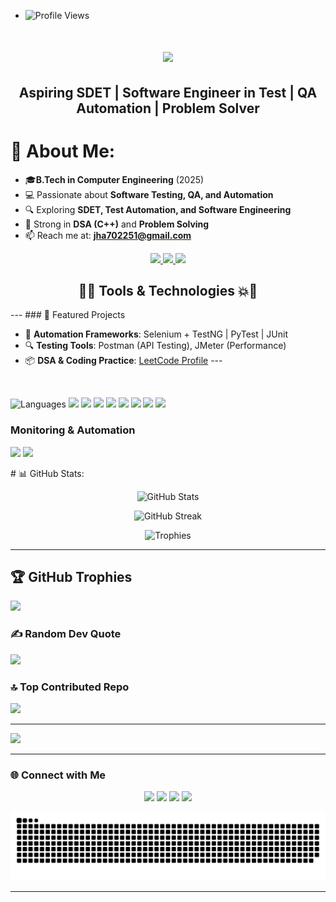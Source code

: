 - ![Profile Views](https://komarev.com/ghpvc/?username=Rahul90053&label=Profile%20Views&color=0e75b6&style=flat)
<h1 align="center">
    <img src="https://readme-typing-svg.herokuapp.com/?font=Righteous&color=7e15f7&random=falsesize=35&center=true&vCenter=true&width=500&height=70&duration=2000&lines=Hi+There!+👋;+I'm+Rahul+Jha+👨🏻‍💻;" />
</h1>
<h2 align="center"> Aspiring SDET | Software Engineer in Test | QA Automation | Problem Solver</h2>

# 💫 About Me:
- 🎓**B.Tech in Computer Engineering** (2025)
- 💻 Passionate about **Software Testing, QA, and Automation**
- 🔍 Exploring **SDET, Test Automation, and Software Engineering**
-  🚀 Strong in **DSA (C++)** and **Problem Solving**
-  📫 Reach me at: **jha702251@gmail.com**
    
<div align="center"> 
  <a href="mailto:jha702251@gmail.com">
    <img src="https://img.shields.io/badge/Gmail-6C22A6?style=for-the-badge&logo=gmail&logoColor=white" />
  </a>
    <a href="https://www.youtube.com/@TheTechzeen" target="_blank">
     <img src="https://img.shields.io/badge/YouTube-D71313?style=for-the-badge&logo=youtube&logoColor=white" />
  </a>
  <a href="https://www.linkedin.com/in/jha-rahulkumar/" >
    <img src="https://img.shields.io/badge/LinkedIn-0077B5?style=for-the-badge&logo=linkedin&logoColor=white" />
  </a>
</div>

<h2 align="center">🚀💥 Tools & Technologies 💥🚀</h2>

--- ### 🚀 Featured Projects 
- 🧪 **Automation Frameworks**: Selenium + TestNG | PyTest | JUnit
- 🔍 **Testing Tools**: Postman (API Testing), JMeter (Performance)
- 📦 **DSA & Coding Practice**: [LeetCode Profile](https://leetcode.com/jha702251) ---
<br/>


<p>
  <!-- Programming -->
  <img src="https://skillicons.dev/icons?i=cpp,java,python,js" height="45" alt="Languages"/>
  <!-- Testing -->
  <img src="https://img.shields.io/badge/Selenium-43B02A?style=for-the-badge&logo=selenium&logoColor=white" height="28"/>
  <img src="https://img.shields.io/badge/TestNG-FF6F00?style=for-the-badge&logo=java&logoColor=white" height="28"/>
  <img src="https://img.shields.io/badge/JUnit-25A162?style=for-the-badge&logo=junit5&logoColor=white" height="28"/>
  <img src="https://img.shields.io/badge/PyTest-0A9EDC?style=for-the-badge&logo=python&logoColor=white" height="28"/>
  <!-- API & DB -->
  <img src="https://img.shields.io/badge/Postman-FF6C37?style=for-the-badge&logo=postman&logoColor=white" height="28"/>
  <img src="https://img.shields.io/badge/MySQL-4479A1?style=for-the-badge&logo=mysql&logoColor=white" height="28"/>
  <!-- Version Control -->
  <img src="https://skillicons.dev/icons?i=git,github" height="45"/>
  <!-- Others -->
  <img src="https://skillicons.dev/icons?i=linux,vscode" height="45"/>
</p>

### Monitoring & Automation  
<p>
  <img src="https://img.shields.io/badge/Prometheus-E6522C?style=for-the-badge&logo=prometheus&logoColor=white" />
  <img src="https://img.shields.io/badge/Grafana-F46800?style=for-the-badge&logo=grafana&logoColor=white" />
</p>
</p>
# 📊 GitHub Stats:
<p align="center">
  <img src="https://github-readme-stats.vercel.app/api?username=Rahul90053&show_icons=true&theme=radical" alt="GitHub Stats" />
</p>

<p align="center">
  <img src="https://github-readme-streak-stats.herokuapp.com/?user=Rahul90053&theme=tokyonight" alt="GitHub Streak" />
</p>

<p align="center">
  <img src="https://github-profile-trophy.vercel.app/?username=Rahul90053&theme=dracula&margin-w=15&margin-h=15" alt="Trophies" />
</p>

---

## 🏆 GitHub Trophies
![](https://github-profile-trophy.vercel.app/?username=Rahul90053&theme=radical&no-frame=false&no-bg=true&margin-w=4)

### ✍️ Random Dev Quote
![](https://quotes-github-readme.vercel.app/api?type=horizontal&theme=radical)

### 🔝 Top Contributed Repo
![](https://github-contributor-stats.vercel.app/api?username=Rahul90053&limit=5&theme=dark&combine_all_yearly_contributions=true)

---
[![](https://visitcount.itsvg.in/api?id=Rahul90053&icon=0&color=0)](https://visitcount.itsvg.in)

<!-- Proudly created with GPRM ( https://gprm.itsvg.in ) -->
---

### 🌐 Connect with Me
<p align="center">
  <a href="mailto:jha702251@gmail.com"><img src="https://img.shields.io/badge/Gmail-D14836?style=for-the-badge&logo=gmail&logoColor=white"/></a>
  <a href="https://www.linkedin.com/in/jha-rahulkumar"><img src="https://img.shields.io/badge/LinkedIn-0A66C2?style=for-the-badge&logo=linkedin&logoColor=white"/></a>
  <a href="https://leetcode.com/jha702251"><img src="https://img.shields.io/badge/LeetCode-FFA116?style=for-the-badge&logo=leetcode&logoColor=white"/></a>
  <a href="https://github.com/Rahul90053"><img src="https://img.shields.io/badge/GitHub-100000?style=for-the-badge&logo=github&logoColor=white"/></a>
</p>

<p align="left">
    <img src="https://raw.githubusercontent.com/platane/snk/output/github-contribution-grid-snake-dark.svg">
  </p>

---
